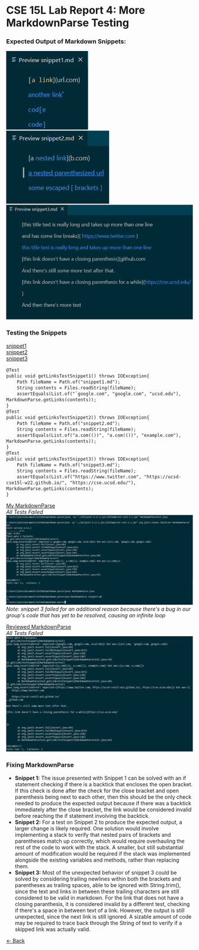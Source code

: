 # CSE 15L Lab Report 4: More MarkdownParse Testing

### Expected Output of Markdown Snippets:
![snippet1](snippet1Expected.png)  
![snippet2](snippet2Expected.png)  
![snippet3](snippet3Expected.png)  

### Testing the Snippets
[snippet1](snippet1.md)  
[snippet2](snippet2.md)  
[snippet3](snippet3.md)  
```
@Test
public void getLinksTestSnippet1() throws IOException{
    Path fileName = Path.of("snippet1.md");
    String contents = Files.readString(fileName);
    assertEquals(List.of("`google.com", "google.com", "ucsd.edu"), MarkdownParse.getLinks(contents));
}
@Test
public void getLinksTestSnippet2() throws IOException{
    Path fileName = Path.of("snippet2.md");
    String contents = Files.readString(fileName);
    assertEquals(List.of("a.com(())", "a.com(())", "example.com"), MarkdownParse.getLinks(contents));
}
@Test
public void getLinksTestSnippet3() throws IOException{
    Path fileName = Path.of("snippet3.md");
    String contents = Files.readString(fileName);
    assertEquals(List.of("https://www.twitter.com", "https://ucsd-cse15l-w22.github.io/", "https://cse.ucsd.edu/"), MarkdownParse.getLinks(contents);
}
```

[My MarkdownParse](https://github.com/JRUCSD/markdown-parse)  
*All Tests Failed*  
![failed tests](myFailure.png)  
*Note: snippet 3 failed for an additional reason because there's a bug in our group's code that has yet to be resolved, causing an infinite loop*  

[Reviewed MarkdownParse](https://github.com/w2llS/markdown-parse)  
*All Tests Failed*  
![failed tests](reviewFailure.png)  

### Fixing MarkdownParse

- **Snippet 1:** The issue presented with Snippet 1 can be solved with an if statement checking if there is a backtick that encloses the open bracket. If this check is done after the check for the close bracket and open parenthesis being next to each other, then this should be the only check needed to produce the expected output because if there was a backtick immediately after the close bracket, the link would be considered invalid before reaching the if statement involving the backtick.
- **Snippet 2:** For a test on Snippet 2 to produce the expected output, a larger change is likely required. One solution would involve implementing a stack to verify that nested pairs of brackets and parentheses match up correctly, which would require overhauling the rest of the code to work with the stack. A smaller, but still substantial amount of modification would be required if the stack was implemented alongside the existing variables and methods, rather than replacing them.
- **Snippet 3:** Most of the unexpected behavior of snippet 3 could be solved by considering trailing newlines within both the brackets and parentheses as trailing spaces, able to be ignored with String.trim(), since the text and links in between these trailing characters are still considered to be valid in markdown. For the link that does not have a closing paranthesis, it is considered invalid by a different test, checking if there's a space in between text of a link. However, the output is still unexpected, since the next link is still ignored. A sizable amount of code may be required to trace back through the String of text to verify if a skipped link was actually valid.

[<- Back](index.md)